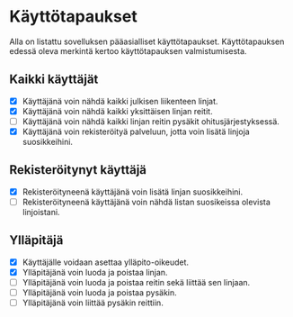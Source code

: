 # Käyttötapaukset

Alla on listattu sovelluksen pääasialliset käyttötapaukset. Käyttötapauksen edessä oleva merkintä
kertoo käyttötapauksen valmistumisesta.

## Kaikki käyttäjät

- [x] Käyttäjänä voin nähdä kaikki julkisen liikenteen linjat.
- [x] Käyttäjänä voin nähdä kaikki yksittäisen linjan reitit.
- [ ] Käyttäjänä voin nähdä kaikki linjan reitin pysäkit ohitusjärjestyksessä.
- [x] Käyttäjänä voin rekisteröityä palveluun, jotta voin lisätä linjoja suosikkeihini.

## Rekisteröitynyt käyttäjä

- [x] Rekisteröityneenä käyttäjänä voin lisätä linjan suosikkeihini.
- [ ] Rekisteröityneenä käyttäjänä voin nähdä listan suosikeissa olevista linjoistani.

## Ylläpitäjä

- [x] Käyttäjälle voidaan asettaa ylläpito-oikeudet.
- [x] Ylläpitäjänä voin luoda ja poistaa linjan.
- [ ] Ylläpitäjänä voin luoda ja poistaa reitin sekä liittää sen linjaan.
- [ ] Ylläpitäjänä voin luoda ja poistaa pysäkin.
- [ ] Ylläpitäjänä voin liittää pysäkin reittiin.
